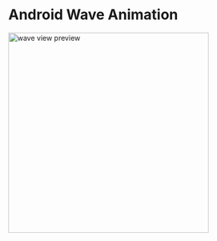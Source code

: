 # Android Wave Animation
<img src="device-2018-04-12-180529.png" width="400" alt="wave view preview">